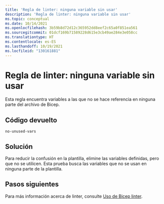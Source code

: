 ```yaml
---
title: 'Regla de linter: ninguna variable sin usar'
description: 'Regla de linter: ninguna variable sin usar'
ms.topic: conceptual
ms.date: 10/14/2021
ms.openlocfilehash: 3b59b8d72d12c365952dd8eef2c65a0f851ea561
ms.sourcegitcommit: 01dcf169b71589228d615e3cb49ae284e3e058cc
ms.translationtype: HT
ms.contentlocale: es-ES
ms.lasthandoff: 10/19/2021
ms.locfileid: "130161881"
---
```

# <a name="linter-rule---no-unused-variables"></a>Regla de linter: ninguna variable sin usar

Esta regla encuentra variables a las que no se hace referencia en ninguna parte del archivo de Bicep.

## <a name="returned-code"></a>Código devuelto

`no-unused-vars`

## <a name="solution"></a>Solución

Para reducir la confusión en la plantilla, elimine las variables definidas, pero que no se utilicen. Esta prueba busca las variables que no se usan en ninguna parte de la plantilla.

## <a name="next-steps"></a>Pasos siguientes

Para más información acerca de linter, consulte [Uso de Bicep linter](./linter.md).

